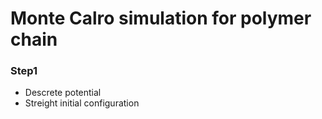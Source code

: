 # Monte Calro simulation for polymer chain

### Step1

* Descrete potential
* Streight initial configuration